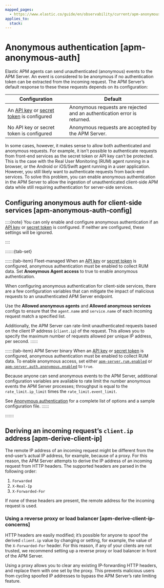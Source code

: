 ```yaml
---
mapped_pages:
  - https://www.elastic.co/guide/en/observability/current/apm-anonymous-auth.html
applies_to:
  stack:
---
```


# Anonymous authentication [apm-anonymous-auth]

Elastic APM agents can send unauthenticated (anonymous) events to the APM Server. An event is considered to be anonymous if no authentication token can be extracted from the incoming request. The APM Server’s default response to these these requests depends on its configuration:

| Configuration | Default |
| --- | --- |
| An [API key](/solutions/observability/apm/api-keys.md) or [secret token](/solutions/observability/apm/secret-token.md) is configured | Anonymous requests are rejected and an authentication error is returned. |
| No API key or secret token is configured | Anonymous requests are accepted by the APM Server. |

In some cases, however, it makes sense to allow both authenticated and anonymous requests. For example, it isn’t possible to authenticate requests from front-end services as the secret token or API key can’t be protected. This is the case with the Real User Monitoring (RUM) agent running in a browser, or the Android or iOS/Swift agent running in a user application. However, you still likely want to authenticate requests from back-end services. To solve this problem, you can enable anonymous authentication in the APM Server to allow the ingestion of unauthenticated client-side APM data while still requiring authentication for server-side services.

## Configuring anonymous auth for client-side services [apm-anonymous-auth-config]

::::{note}
You can only enable and configure anonymous authentication if an [API key](/solutions/observability/apm/api-keys.md) or [secret token](/solutions/observability/apm/secret-token.md) is configured. If neither are configured, these settings will be ignored.

::::

:::::::{tab-set}

::::::{tab-item} Fleet-managed
When an [API key](/solutions/observability/apm/api-keys.md) or [secret token](/solutions/observability/apm/secret-token.md) is configured, anonymous authentication must be enabled to collect RUM data. Set **Anonymous Agent access** to true to enable anonymous authentication.

When configuring anonymous authentication for client-side services, there are a few configuration variables that can mitigate the impact of malicious requests to an unauthenticated APM Server endpoint.

Use the **Allowed anonymous agents** and **Allowed anonymous services** configs to ensure that the `agent.name` and `service.name` of each incoming request match a specified list.

Additionally, the APM Server can rate-limit unauthenticated requests based on the client IP address (`client.ip`) of the request. This allows you to specify the maximum number of requests allowed per unique IP address, per second.
::::::

::::::{tab-item} APM Server binary
When an [API key](/solutions/observability/apm/api-keys.md) or [secret token](/solutions/observability/apm/secret-token.md) is configured, anonymous authentication must be enabled to collect RUM data. To enable anonymous access, set either [`apm-server.rum.enabled`](/solutions/observability/apm/configure-real-user-monitoring-rum.md#apm-rum-enable) or [`apm-server.auth.anonymous.enabled`](/solutions/observability/apm/configure-anonymous-authentication.md#apm-config-auth-anon-enabled) to `true`.

Because anyone can send anonymous events to the APM Server, additional configuration variables are available to rate limit the number anonymous events the APM Server processes; throughput is equal to the `rate_limit.ip_limit` times the `rate_limit.event_limit`.

See [Anonymous authentication](/solutions/observability/apm/configure-anonymous-authentication.md) for a complete list of options and a sample configuration file.
::::::

:::::::

## Deriving an incoming request’s `client.ip` address [apm-derive-client-ip]

The remote IP address of an incoming request might be different from the end-user’s actual IP address, for example, because of a proxy. For this reason, the APM Server attempts to derive the IP address of an incoming request from HTTP headers. The supported headers are parsed in the following order:

1. `Forwarded`
2. `X-Real-Ip`
3. `X-Forwarded-For`

If none of these headers are present, the remote address for the incoming request is used.

### Using a reverse proxy or load balancer [apm-derive-client-ip-concerns]

HTTP headers are easily modified; it’s possible for anyone to spoof the derived `client.ip` value by changing or setting, for example, the value of the `X-Forwarded-For` header. For this reason, if any of your clients are not trusted, we recommend setting up a reverse proxy or load balancer in front of the APM Server.

Using a proxy allows you to clear any existing IP-forwarding HTTP headers, and replace them with one set by the proxy. This prevents malicious users from cycling spoofed IP addresses to bypass the APM Server’s rate limiting feature.

